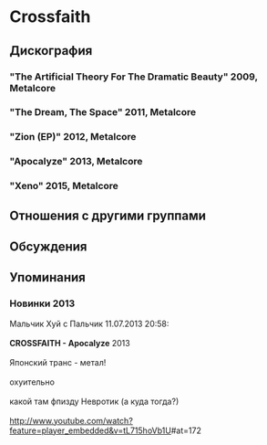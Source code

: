 # Crossfaith



## Дискография

### "The Artificial Theory For The Dramatic Beauty" 2009, Metalcore



### "The Dream, The Space" 2011, Metalcore



### "Zion (EP)" 2012, Metalcore



### "Apocalyze" 2013, Metalcore



### "Xeno" 2015, Metalcore




## Отношения с другими группами


## Обсуждения


## Упоминания

### Новинки 2013

Мальчик Хуй с Пальчик 11.07.2013 20:58:
<BR><BR><B>CROSSFAITH - Apocalyze</B>  2013<BR><BR>Японский транс - метал!<BR><BR>охуительно<BR><BR>какой там фпизду Невротик (а куда тогда?)<BR><BR><A HREF="http://www.youtube.com/watch?feature=player_embedded&v=tL715hoVb1U" TARGET="_blank">http://www.youtube.com/watch?feature=player_embedded&v=tL715hoVb1U</A>#at=172<BR><BR><BR><BR>

